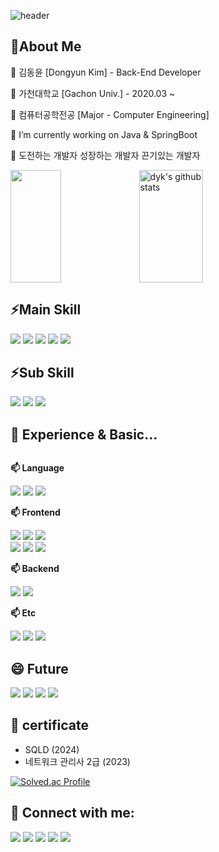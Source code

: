 ![header](https://capsule-render.vercel.app/api?type=slice&color=gradient&height=300&text=Welcome%20To%20Dyk's%20GitHub&fontSize=60&customColorList=0,2,3&animation=scaleIn)

## 🌱About Me

  <p>🔭 김동윤 [Dongyun Kim] - Back-End Developer</p>
  <p>🔭 가천대학교 [Gachon Univ.] - 2020.03 ~ </p>
  <p>🔭 컴퓨터공학전공 [Major - Computer Engineering]</p>
  <p>🔭 I’m currently working on Java & SpringBoot</p>
  <p>🔭 도전하는 개발자 성장하는 개발자 끈기있는 개발자</p>
  <a href="https://github.com/dyk-im"><img align="center" style="height:180px" width="40%" src="https://github-readme-stats.vercel.app/api/top-langs/?username=dyk-im&layout=compact&theme=nord&hide_border=true"/></a>
  <a href="https://github.com/dyk-im"><img align="center"  style="height:180px" width="45%" src="https://github-readme-stats.vercel.app/api?username=dyk-im&show_icons=true&include_all_commits=true&theme=nord&hide_border=true" alt="dyk's github stats" /></a>


## ⚡Main Skill
<div style="display:flex; flex-direction:column; align-items:flex-start;">
     <div>
       <img src="https://img.shields.io/badge/java-F98012?style=for-the-badge&logo=openjdk&logoColor=white">
       <img src="https://img.shields.io/badge/spring-6DB33F?style=for-the-badge&logo=spring&logoColor=black">
       <img src="https://img.shields.io/badge/springboot-6DB33F?style=for-the-badge&logo=springboot&logoColor=black">
       <img src="https://img.shields.io/badge/MySQL-4479A1?style=for-the-badge&logo=mysql&logoColor=white">
       <img src="https://img.shields.io/badge/AWS-FF9900?style=for-the-badge&logo=amazon ec2&logoColor=white">
     </div>
</div>

## ⚡Sub Skill
<div style="display:flex; flex-direction:column; align-items:flex-start;">
     <div>
       <img src="https://img.shields.io/badge/Docker-2496ED?style=for-the-badge&logo=docker&logoColor=white">
       <img src="https://img.shields.io/badge/githubactions-2088FF?style=for-the-badge&logo=githubactions&logoColor=black">
       <img src="https://img.shields.io/badge/Linux-FCC624?style=for-the-badge&logo=linux&logoColor=black">
     </div>
</div>

##  🤔 Experience & Basic...
<div style="display:flex; flex-direction:column; align-items:flex-start;">
   <p><strong>📫 Language</strong></p>
    <div>
      <img src="https://img.shields.io/badge/C-00599C?style=for-the-badge&logo=C&logoColor=white"/>
      <img src="https://img.shields.io/badge/C++-00599C?style=for-the-badge&logo=cplusplus&logoColor=white">
      <img src="https://img.shields.io/badge/Python-3776AB?style=for-the-badge&logo=python&logoColor=white">
    </div>
    <p><strong>📫 Frontend</strong></p>
    <div>
        <img src="https://img.shields.io/badge/Html5-E34F26?style=for-the-badge&logo=html5&logoColor=white"> 
        <img src="https://img.shields.io/badge/css-1572B6?style=for-the-badge&logo=css3&logoColor=white"> 
        <img src="https://img.shields.io/badge/javascript-F7DF1E?style=for-the-badge&logo=javascript&logoColor=black"> <br/>
        <img src="https://img.shields.io/badge/react-61DAFB?style=for-the-badge&logo=react&logoColor=white">
        <img src="https://img.shields.io/badge/vue-4FC08D?style=for-the-badge&logo=vue.js&logoColor=white">
        <img src="https://img.shields.io/badge/jsp-FF6600?style=for-the-badge&logo=ejs&logoColor=white">
    </div>
    <p><strong>📫 Backend</strong></p>
    <div>
      <img src="https://img.shields.io/badge/Node.js-5FA04E?style=for-the-badge&logo=node.js&logoColor=black">
      <img src="https://img.shields.io/badge/express-000000?style=for-the-badge&logo=express&logoColor=white">
      <!-- <img src="https://img.shields.io/badge/Oracle-F80000?style=for-the-badge&logo=oracle&logoColor=white"> -->
    </div>
    <p><strong>📫 Etc</strong></p>
    <div>
      <img src="https://img.shields.io/badge/Security-1A1A1A?style=for-the-badge&logo=hackaday&logoColor=white">
      <img src="https://img.shields.io/badge/raspberry pi-A22846?style=for-the-badge&logo=raspberry pi&logoColor=white">
      <img src="https://img.shields.io/badge/figma-F24E1E?style=for-the-badge&logo=figma&logoColor=white">
      <!-- <img src="https://img.shields.io/badge/tensorflow-FF6F00?style=for-the-badge&logo=tensorflow&logoColor=white"> -->
    </div>
</div>

## 😄 Future
<div>
      <img src="https://img.shields.io/badge/kubernetes-326CE5?style=for-the-badge&logo=kubernetes&logoColor=white">
      <img src="https://img.shields.io/badge/terraform-844FBA?style=for-the-badge&logo=terraform&logoColor=white">
      <img src="https://img.shields.io/badge/rust-000000?style=for-the-badge&logo=rust&logoColor=white">
      <img src="https://img.shields.io/badge/Go-00ADD8?style=for-the-badge&logo=Go&logoColor=white"><br>
</div>

## 📝 certificate
* SQLD (2024)
* 네트워크 관리사 2급 (2023)

[![Solved.ac Profile](http://mazassumnida.wtf/api/v2/generate_badge?boj=아이디)](https://solved.ac/아이디/)

## 💬 Connect with me:
<div style="display:flex; flex-direction:column; align-items:flex-start;">
<div>
      <img src="https://img.shields.io/badge/notion-000000?style=for-the-badge&logo=notion&logoColor=white">
      <img src="https://img.shields.io/badge/discord-5865F2?style=for-the-badge&logo=discord&logoColor=white">
      <img src="https://img.shields.io/badge/facebook-0866FF?style=for-the-badge&logo=facebook&logoColor=white">
      <img src="https://img.shields.io/badge/instagram-E4405F?style=for-the-badge&logo=instagram&logoColor=white">
      <img src="https://img.shields.io/badge/open-FFCD00?style=for-the-badge&logo=kakaotalk&logoColor=white">
    </div><br>
  </div>
<!--
**dyk-im/dyk-im** is a ✨ _special_ ✨ repository because its `README.md` (this file) appears on your GitHub profile.

Here are some ideas to get you started:

- 🔭 I’m currently working on ...
- 🌱 I’m currently learning ...
- 👯 I’m looking to collaborate on ...
- 🤔 I’m looking for help with ...
- 💬 Ask me about ...
- 📫 How to reach me: ...
- 😄 Pronouns: ...
- ⚡ Fun fact: ...
-->
